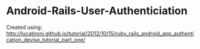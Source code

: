 Android-Rails-User-Authenticiation
==================================
Created using: http://lucatironi.github.io/tutorial/2012/10/15/ruby_rails_android_app_authentication_devise_tutorial_part_one/
